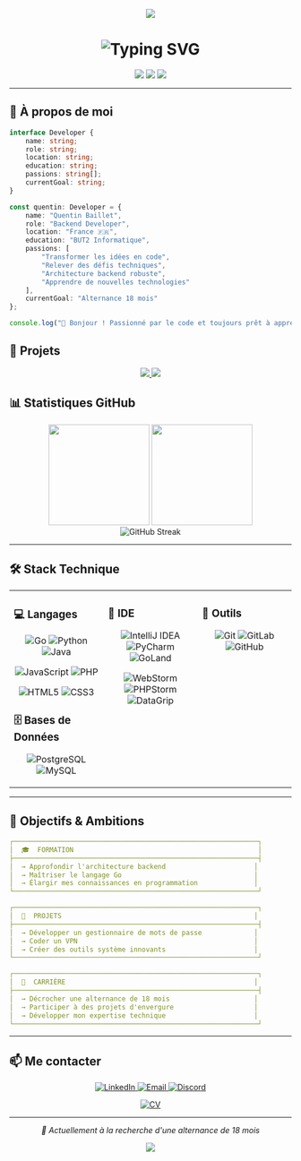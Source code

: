 <!-- Bannière animée -->
<p align="center">
  <img src="https://capsule-render.vercel.app/api?type=venom&color=0:8B5CF6,50:6366F1,100:3B82F6&height=300&section=header&text=Quentin%20Baillet&fontSize=50&fontColor=ffffff&fontAlignY=45&desc=Développeur%20Backend%20%7C%20En%20recherche%20d'alternance&descSize=20&descAlignY=65&animation=fadeIn"/>
</p>


<h1 align="center">
  <img src="https://readme-typing-svg.herokuapp.com?font=Fira+Code&weight=600&size=28&duration=3000&pause=1000&color=667EEA&center=true&vCenter=true&width=600&lines=Passionné+par+le+développement;Développeur+Backend;Étudiant+BUT2+Informatique;Recherche+d'une+alternance+18+mois" alt="Typing SVG" />
</h1>

<p align="center">
  <img src="https://img.shields.io/badge/Backend-Developer-667eea?style=for-the-badge&logo=go&logoColor=white"/>
  <img src="https://img.shields.io/badge/Open%20To-Alternance%2018%20mois-764ba2?style=for-the-badge&logo=handshake&logoColor=white"/>
  <img src="https://img.shields.io/badge/Focus-Backend-f093fb?style=for-the-badge&logo=serverfault&logoColor=white"/>
</p>

---

## 🎯 À propos de moi

```typescript
interface Developer {
    name: string;
    role: string;
    location: string;
    education: string;
    passions: string[];
    currentGoal: string;
}

const quentin: Developer = {
    name: "Quentin Baillet",
    role: "Backend Developer",
    location: "France 🇫🇷",
    education: "BUT2 Informatique",
    passions: [
        "Transformer les idées en code",
        "Relever des défis techniques",
        "Architecture backend robuste",
        "Apprendre de nouvelles technologies"
    ],
    currentGoal: "Alternance 18 mois"
};

console.log("👋 Bonjour ! Passionné par le code et toujours prêt à apprendre.");
```

## 🚀 Projets

<div align="center">

</div>

<p align="center">
  <a href="https://github.com/Nayyhem/linkchecker">
    <img src="https://github-readme-stats.vercel.app/api/pin/?username=Nayyhem&repo=linkchecker&theme=react&bg_color=0d1117&title_color=8B5CF6&icon_color=6366F1&text_color=c9d1d9&hide_border=true" />
  </a>
  <a href="https://github.com/Nayyhem/bomberman">
    <img src="https://github-readme-stats.vercel.app/api/pin/?username=Nayyhem&repo=bomberman&theme=react&bg_color=0d1117&title_color=764ba2&icon_color=764ba2&text_color=c9d1d9&hide_border=true" />
  </a>
</p>

## 📊 Statistiques GitHub

<div align="center">
  <img height="180em" src="https://github-readme-stats.vercel.app/api?username=Nayyhem&show_icons=true&theme=tokyonight&include_all_commits=true&count_private=true&hide_border=true&bg_color=0D1117&title_color=8B5CF6&icon_color=6366F1&text_color=C9D1D9"/>
  <img height="180em" src="https://github-readme-stats.vercel.app/api/top-langs/?username=Nayyhem&layout=compact&theme=tokyonight&hide_border=true&bg_color=0D1117&title_color=8B5CF6&text_color=C9D1D9&langs_count=8"/>
</div>

<div align="center">
  <img src="https://github-readme-streak-stats.herokuapp.com/?user=Nayyhem&theme=tokyonight&hide_border=true&background=0D1117&ring=8B5CF6&fire=6366F1&currStreakLabel=8B5CF6" alt="GitHub Streak" />
</div>

---

## 🛠️ Stack Technique

<table width="100%">
<tr>
<td width="33%" valign="top">

### 💻 Langages

<p align="center">
  <img src="https://img.shields.io/badge/Go-00ADD8?style=for-the-badge&logo=go&logoColor=white" alt="Go"/>
  <img src="https://img.shields.io/badge/Python-3776AB?style=for-the-badge&logo=python&logoColor=white" alt="Python"/>
  <img src="https://img.shields.io/badge/Java-ED8B00?style=for-the-badge&logo=openjdk&logoColor=white" alt="Java"/>
</p>

<p align="center">
  <img src="https://img.shields.io/badge/JavaScript-F7DF1E?style=for-the-badge&logo=JavaScript&logoColor=black" alt="JavaScript"/>
  <img src="https://img.shields.io/badge/PHP-777BB4?style=for-the-badge&logo=php&logoColor=white" alt="PHP"/>
</p>

<p align="center">
  <img src="https://img.shields.io/badge/HTML5-E34F26?style=for-the-badge&logo=html5&logoColor=white" alt="HTML5"/>
  <img src="https://img.shields.io/badge/CSS3-1572B6?style=for-the-badge&logo=css3&logoColor=white" alt="CSS3"/>
</p>

### 🗄️ Bases de Données

<p align="center">
  <img src="https://img.shields.io/badge/PostgreSQL-316192?style=for-the-badge&logo=postgresql&logoColor=white" alt="PostgreSQL"/>
  <img src="https://img.shields.io/badge/MySQL-4479A1?style=for-the-badge&logo=mysql&logoColor=white" alt="MySQL"/>
</p>

</td>
<td width="33%" valign="top">

### 💼 IDE

<p align="center">
  <img src="https://img.shields.io/badge/IntelliJ_IDEA-000000.svg?style=for-the-badge&logo=intellij-idea&logoColor=white" alt="IntelliJ IDEA"/>
  <img src="https://img.shields.io/badge/PyCharm-000000.svg?style=for-the-badge&logo=pycharm&logoColor=white" alt="PyCharm"/>
  <img src="https://img.shields.io/badge/GoLand-000000.svg?style=for-the-badge&logo=goland&logoColor=white" alt="GoLand"/>
</p>

<p align="center">
  <img src="https://img.shields.io/badge/WebStorm-000000?style=for-the-badge&logo=webstorm&logoColor=white" alt="WebStorm"/>
  <img src="https://img.shields.io/badge/PHPStorm-000000?style=for-the-badge&logo=phpstorm&logoColor=white" alt="PHPStorm"/>
  <img src="https://img.shields.io/badge/DataGrip-000000?style=for-the-badge&logo=datagrip&logoColor=white" alt="DataGrip"/>
</p>

</td>
<td width="33%" valign="top">

### 🔧 Outils

<p align="center">
  <img src="https://img.shields.io/badge/Git-F05032?style=for-the-badge&logo=git&logoColor=white" alt="Git"/>
  <img src="https://img.shields.io/badge/GitLab-330F63?style=for-the-badge&logo=gitlab&logoColor=white" alt="GitLab"/>
  <img src="https://img.shields.io/badge/GitHub-181717?style=for-the-badge&logo=github&logoColor=white" alt="GitHub"/>
</p>

</td>
</tr>
</table>

---

## 🎯 Objectifs & Ambitions

```yaml
┌─────────────────────────────────────────────────────────────┐
│  🎓  FORMATION                                              │
├─────────────────────────────────────────────────────────────┤
│  → Approfondir l'architecture backend                      │
│  → Maîtriser le langage Go                                 │
│  → Élargir mes connaissances en programmation              │
└─────────────────────────────────────────────────────────────┘

┌─────────────────────────────────────────────────────────────┐
│  🚀  PROJETS                                                │
├─────────────────────────────────────────────────────────────┤
│  → Développer un gestionnaire de mots de passe             │
│  → Coder un VPN                                            │
│  → Créer des outils système innovants                      │
└─────────────────────────────────────────────────────────────┘

┌─────────────────────────────────────────────────────────────┐
│  💼  CARRIÈRE                                               │
├─────────────────────────────────────────────────────────────┤
│  → Décrocher une alternance de 18 mois                     │
│  → Participer à des projets d'envergure                    │
│  → Développer mon expertise technique                      │
└─────────────────────────────────────────────────────────────┘
```

---

## 📫 Me contacter

<p align="center">
  <a href="https://www.linkedin.com/in/quentin-baillet/">
    <img src="https://img.shields.io/badge/LinkedIn-0077B5?style=for-the-badge&logo=linkedin&logoColor=white" alt="LinkedIn"/>
  </a>
  <a href="mailto:bquentin62@orange.fr">
    <img src="https://img.shields.io/badge/Email-D14836?style=for-the-badge&logo=gmail&logoColor=white" alt="Email"/>
  </a>
  <a href="https://discord.com/users/_nayyhem_">
    <img src="https://img.shields.io/badge/Discord-5865F2?style=for-the-badge&logo=discord&logoColor=white" alt="Discord"/>
  </a>
</p>

<p align="center">
  <a href="https://github.com/Nayyhem/Nayyhem/tree/main/blob/main/assets/CV-Quentin-Baillet.pdf">
    <img src="https://img.shields.io/badge/CV-Télécharger-667eea?style=for-the-badge&logo=adobeacrobatreader&logoColor=white" alt="CV"/>
  </a>
</p>

---

<p align="center">
  <i>💼 Actuellement à la recherche d'une alternance de 18 mois</i>
</p>

<p align="center">
  <img src="https://capsule-render.vercel.app/api?type=waving&color=0:764ba2,100:667eea&height=120&section=footer"/>
</p>
</div>


